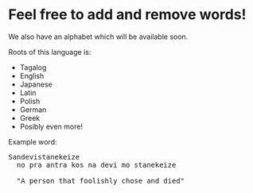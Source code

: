 # Feel free to add and remove words!

We also have an alphabet which will be available soon.

Roots of this language is:
* Tagalog
* English
* Japanese
* Latin
* Polish
* German
* Greek
* Posibly even more!

Example word:
<pre>
Sandevistanekeize
  no pra antra kos na devi mo stanekeize

  "A person that foolishly chose and died"
</pre>
